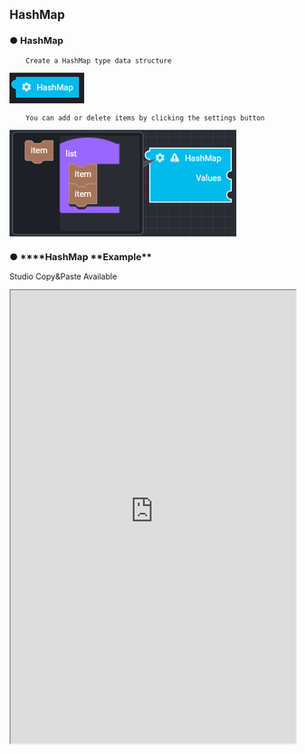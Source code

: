 ## HashMap

### ● HashMap

        Create a HashMap type data structure

![](../../../img/assets/image%20%2876%29.png)

        You can add or delete items by clicking the settings button

![](../../../img/assets/image%20%2893%29.png)

### ● \***\*HashMap **Example\*\*

<p class='comment'>Studio Copy&Paste Available</p>
<iframe
    src="https://d1sxhpvag16wqc.cloudfront.net/v3.1.0/hashmap/hashmap_example"
    width="100%"
    height="800px"
    allow=""
    sandbox="allow-scripts allow-same-origin"/>
<div class="display-pdf">
    <p><img src="../../img/assets/image%20%28166%29.png" alt="" /></p>
    <p><img src="../../img/assets/image%20%2853%29.png" alt="" /></p>
</div>

### ● \***\*HashMap **Result\*\*

```text
{
  "result": {
    "key01": "value01",
    "key02": "value02",
    "key03": "value03"
  }
}
```
